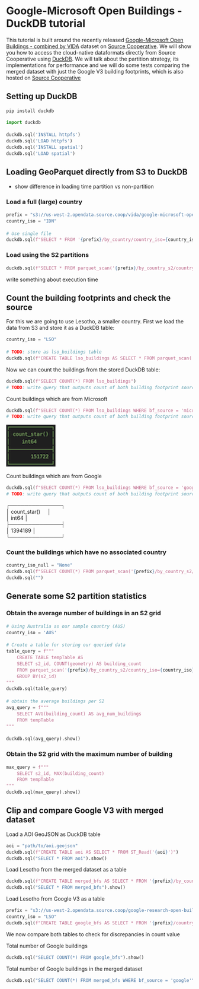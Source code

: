 # Google-Microsoft Open Buildings - DuckDB tutorial

This tutorial is built around the recently released [Google-Microsoft Open Buildings - combined by VIDA](https://beta.source.coop/repositories/vida/google-microsoft-open-buildings/description) dataset on [Source Cooperative](https://beta.source.coop/). We will show you how to access the cloud-native dataformats directly from Source Cooperative using [DuckDB](https://duckdb.org/). We will talk about the partition strategy, its implementations for performance and we will do some tests comparing the merged dataset with just the Google V3 building footprints, which is also hosted on [Source Cooperative](https://beta.source.coop/repositories/cholmes/google-open-buildings/description)

## Setting up DuckDB

```python
pip install duckdb
```

```python
import duckdb

duckdb.sql('INSTALL httpfs')
duckdb.sql('LOAD httpfs')
duckdb.sql('INSTALL spatial')
duckdb.sql('LOAD spatial')
```

## Loading GeoParquet directly from S3 to DuckDB

- show difference in loading time partition vs non-partition


### Load a full (large) country
```python
prefix = "s3://us-west-2.opendata.source.coop/vida/google-microsoft-open-buildings/geoparquet"
country_iso = "IDN"

# Use single file
duckdb.sql(f"SELECT * FROM '{prefix}/by_country/country_iso={country_iso}/{country_iso}.parquet'").show()
```

### Load using the S2 partitions
```python
duckdb.sql(f"SELECT * FROM parquet_scan('{prefix}/by_country_s2/country_iso={country_iso}/*.parquet')").show()
```

write something about execution time

## Count the building footprints and check the source

For this we are going to use Lesotho, a smaller country. First we load the data from S3 and store it as a DuckDB table:

```python
country_iso = "LSO"

# TODO: store as lso_buildings table
duckdb.sql(f"CREATE TABLE lso_buildings AS SELECT * FROM parquet_scan('{prefix}/by_country_s2/country_iso={country_iso}/*.parquet')")
```

Now we can count the buildings from the stored DuckDB table:
```python
duckdb.sql(f"SELECT COUNT(*) FROM lso_buildings")
# TODO: write query that outputs count of both building footprint sources
```

Count buildings which are from Microsoft
```python
duckdb.sql(f"SELECT COUNT(*) FROM lso_buildings WHERE bf_source = 'microsoft'")
# TODO: write query that outputs count of both building footprint sources
```
![result](./images/count_ms.png)

Count buildings which are from Google
```python
duckdb.sql(f"SELECT COUNT(*) FROM lso_buildings WHERE bf_source = 'google'")
# TODO: write query that outputs count of both building footprint sources
```
<!-- ![result](./images/count_google.png) -->
┌──────────────┐\
│ count_star()     │\
│    int64     │\
├──────────────┤\
│   1394189    │\
└──────────────┘

### Count the buildings which have no associated country
```python
country_iso_null = "None"
duckdb.sql(f"SELECT COUNT(*) FROM parquet_scan('{prefix}/by_country_s2/country_iso={country_iso_null}/*.parquet')").show()
duckdb.sql("")
```

## Generate some S2 partition statistics
### Obtain the average number of buildings in an S2 grid

```python
# Using Australia as our sample country (AUS)
country_iso = 'AUS'

# Create a table for storing our queried data
table_query = f"""
    CREATE TABLE tempTable AS
    SELECT s2_id, COUNT(geometry) AS building_count
    FROM parquet_scan('{prefix}/by_country_s2/country_iso={country_iso}/*.parquet')
    GROUP BY(s2_id)
"""
duckdb.sql(table_query)

# obtain the average buildings per S2
avg_query = f"""
    SELECT AVG(building_count) AS avg_num_buildings
    FROM tempTable
"""

duckdb.sql(avg_query).show()
```

### Obtain the S2 grid with the maximum number of building
```python
max_query = f"""
    SELECT s2_id, MAX(building_count)
    FROM tempTable
"""
duckdb.sql(max_query).show()
``` 

## Clip and compare Google V3 with merged dataset

Load a AOI GeoJSON as DuckDB table
```python
aoi = "path/to/aoi.geojson"
duckdb.sql(f"CREATE TABLE aoi AS SELECT * FROM ST_Read('{aoi}')")
duckdb.sql("SELECT * FROM aoi").show()
```
Load Lesotho from the merged dataset as a table
```python
duckdb.sql(f"CREATE TABLE merged_bfs AS SELECT * FROM '{prefix}/by_country/country_iso={country_iso}/{country_iso}.parquet'")
duckdb.sql("SELECT * FROM merged_bfs").show()
```

Load Lesotho from Google V3 as a table
```python
prefix = "s3://us-west-2.opendata.source.coop/google-research-open-buildings/geoparquet-by-country"
country_iso = "LSO"
duckdb.sql(f"CREATE TABLE google_bfs AS SELECT * FROM '{prefix}/country_iso={country_iso}/{country_iso}.parquet'")
```
We now compare both tables to check for discrepancies in count value

Total number of Google buildings
```python
duckdb.sql("SELECT COUNT(*) FROM google_bfs").show()
```
Total number of Google buildings in the merged dataset
```python
duckdb.sql("SELECT COUNT(*) FROM merged_bfs WHERE bf_source = 'google'").show()
```